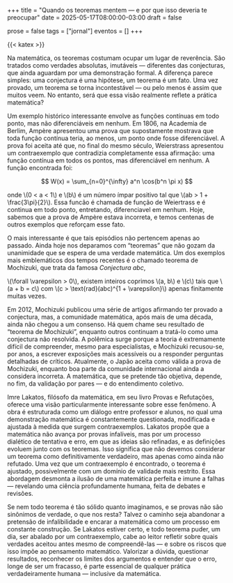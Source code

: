 +++
title = "Quando os teoremas mentem — e por que isso deveria te preocupar"
date = 2025-05-17T08:00:00-03:00
draft = false

prose = false
tags = ["jornal"]
eventos = []
+++

{{< katex >}}

Na matemática, os teoremas costumam ocupar um lugar de reverência. São tratados como verdades absolutas, imutáveis — diferentes das conjecturas, que ainda aguardam por uma demonstração formal. A diferença parece simples: uma conjectura é uma hipótese, um teorema é um fato. Uma vez provado, um teorema se torna incontestável — ou pelo menos é assim que muitos veem. No entanto, será que essa visão realmente reflete a prática matemática?

Um exemplo histórico interessante envolve as funções contínuas em todo ponto, mas não diferenciáveis em nenhum. Em 1806, na Academia de Berlim, Ampère apresentou uma prova que supostamente mostrava que toda função contínua teria, ao menos, um ponto onde fosse diferenciável. A prova foi aceita até que, no final do mesmo século, Weierstrass apresentou um contraexemplo que contradizia completamente essa afirmação: uma função contínua em todos os pontos, mas diferenciável em nenhum. A função encontrada foi: 

$$
W(x) = \sum_{n=0}^{\infty} a^n \cos(b^n \pi x)
$$

onde \\(0 < a < 1\\) e \\(b\\) é um número ímpar positivo tal que \\(ab > 1 + \frac{3\pi}{2}\\). Essa funcão é chamada de função de Weiertrass e é continua em todo ponto, entretando, diferenciavel em nenhum. Hoje, sabemos que a prova de Ampère estava incorreta, e temos centenas de outros exemplos que reforçam esse fato.

O mais interessante é que tais episódios não pertencem apenas ao passado. Ainda hoje nos deparamos com “teoremas” que não gozam da unanimidade que se espera de uma verdade matemática. Um dos exemplos mais emblemáticos dos tempos recentes é o chamado teorema de Mochizuki, que trata da famosa _Conjectura abc_,

\\(\forall \varepsilon > 0\\), existem inteiros coprimos \\(a, b\\) e \\(c\\) tais que \\(a + b = c\\) com \\(c > \text{rad}(abc)^{1 + \varepsilon}\\) apenas finitamente muitas vezes.

Em 2012, Mochizuki publicou uma série de artigos afirmando ter provado a conjectura, mas, a comunidade matemática, após mais de uma década, ainda não chegou a um consenso. Há quem chame seu resultado de “teorema de Mochizuki”, enquanto outros continuam a tratá-lo como uma conjectura não resolvida. A polêmica surge porque a teoria é extremamente difícil de compreender, mesmo para especialistas, e Mochizuki recusou-se, por anos, a escrever exposições mais acessíveis ou a responder perguntas detalhadas de críticos. Atualmente, o Japão aceita como válida a prova de Mochizuki, enquanto boa parte da comunidade internacional ainda a considera incorreta. A matemática, que se pretende tão objetiva, depende, no fim, da validação por pares — e do entendimento coletivo.

Imre Lakatos, filósofo da matemática, em seu livro Provas e Refutações, oferece uma visão particularmente interessante sobre esse fenômeno. A obra é estruturada como um diálogo entre professor e alunos, no qual uma demonstração matemática é constantemente questionada, modificada e ajustada à medida que surgem contraexemplos. Lakatos propõe que a matemática não avança por provas infalíveis, mas por um processo dialético de tentativa e erro, em que as ideias são refinadas, e as definições evoluem junto com os teoremas. Isso significa que não devemos considerar um teorema como definitivamente verdadeiro, mas apenas como ainda não refutado. Uma vez que um contraexemplo é encontrado, o teorema é ajustado, possivelmente com um domínio de validade mais restrito. Essa abordagem desmonta a ilusão de uma matemática perfeita e imune a falhas — revelando uma ciência profundamente humana, feita de debates e revisões.

Se nem todo teorema é tão sólido quanto imaginamos, e se provas não são sinônimos de verdade, o que nos resta? Talvez o caminho seja abandonar a pretensão de infalibilidade e encarar a matemática como um processo em constante construção. Se Lakatos estiver certo, e todo teorema puder, um dia, ser abalado por um contraexemplo, cabe ao leitor refletir sobre quais verdades aceitou antes mesmo de compreendê-las — e sobre os riscos que isso impõe ao pensamento matemático. Valorizar a dúvida, questionar resultados, reconhecer os limites dos argumentos e entender que o erro, longe de ser um fracasso, é parte essencial de qualquer prática verdadeiramente humana — inclusive da matemática.